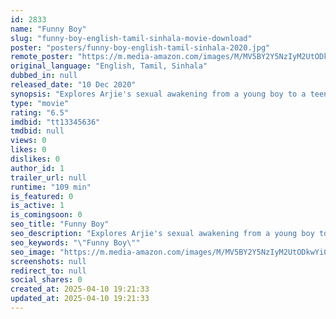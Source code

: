 ```yaml
---
id: 2833
name: "Funny Boy"
slug: "funny-boy-english-tamil-sinhala-movie-download"
poster: "posters/funny-boy-english-tamil-sinhala-2020.jpg"
remote_poster: "https://m.media-amazon.com/images/M/MV5BY2Y5NzIyM2UtODkwYi00MmMwLWFkNmItZmY5Y2M3MzZiNjEwXkEyXkFqcGc@._V1_SX300.jpg"
original_language: "English, Tamil, Sinhala"
dubbed_in: null
released_date: "10 Dec 2020"
synopsis: "Explores Arjie's sexual awakening from a young boy to a teenager who falls in love with a male classmate, just as political tensions escalate between the Sinhalese and Tamils in the years leading up to the 1983 uprisings."
type: "movie"
rating: "6.5"
imdbid: "tt13345636"
tmdbid: null
views: 0
likes: 0
dislikes: 0
author_id: 1
trailer_url: null
runtime: "109 min"
is_featured: 0
is_active: 1
is_comingsoon: 0
seo_title: "Funny Boy"
seo_description: "Explores Arjie's sexual awakening from a young boy to a teenager who falls in love with a male classmate, just as political tensions escalate between the Sinhalese and Tamils in the years leading up to the 1983 uprisings."
seo_keywords: "\"Funny Boy\""
seo_image: "https://m.media-amazon.com/images/M/MV5BY2Y5NzIyM2UtODkwYi00MmMwLWFkNmItZmY5Y2M3MzZiNjEwXkEyXkFqcGc@._V1_SX300.jpg"
screenshots: null
redirect_to: null
social_shares: 0
created_at: 2025-04-10 19:21:33
updated_at: 2025-04-10 19:21:33
---
```


